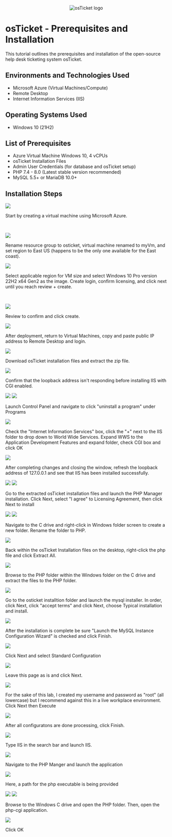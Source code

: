 <p align="center">
<img src="https://i.imgur.com/Clzj7Xs.png" alt="osTicket logo"/>
</p>

<h1>osTicket - Prerequisites and Installation</h1>
This tutorial outlines the prerequisites and installation of the open-source help desk ticketing system osTicket.<br />

<h2>Environments and Technologies Used</h2>

- Microsoft Azure (Virtual Machines/Compute)
- Remote Desktop
- Internet Information Services (IIS)

<h2>Operating Systems Used </h2>

- Windows 10</b> (21H2)

<h2>List of Prerequisites</h2>

- Azure Virtual Machine Windows 10, 4 vCPUs
- osTicket Installation Files
- Admin User Credentials (for database and osTicket setup)
- PHP 7.4 - 8.0 (Latest stable version recommended)
- MySQL 5.5+ or MariaDB 10.0+

<h2>Installation Steps</h2>

<p>
<img src="https://github.com/user-attachments/assets/e7bbd916-aaab-4319-ba99-b71104f8a810" />
</p>
<p>
Start by creating a virtual machine using Microsoft Azure.
</p>
<br />

<p>
<img src="https://github.com/user-attachments/assets/453a8391-73ac-4bd9-92b3-734f5498693e" />

</p>
<p>
Rename resource group to osticket, virtual machine renamed to myVm, and set region to East US (happens to be the only one available for the East coast).
<br />

<p>
<img src="https://github.com/user-attachments/assets/bd2ddfae-4046-41f9-a90b-b7931b542b4e" />
</p>
<p>
Select applicable region for VM size and select Windows 10 Pro version 22H2 x64 Gen2 as the image. Create login, confirm licensing, and click next until you reach review + create.
</p>
<br />

<p>
<img src="https://github.com/user-attachments/assets/5cf8b52f-ff83-4ff4-9946-b1f7c6f05cc3" />
</p>
<p>
Review to confirm and click create.
</p>

<p>
<img src="https://github.com/user-attachments/assets/d95163e7-6162-4617-814b-37b323324aec" />
</p>
<p>
After deployment, return to Virtual Machines, copy and paste public IP address to Remote Desktop and login.
</p>

<p>
<img src="https://github.com/user-attachments/assets/8c0bdd73-2b8f-4d26-8c62-364d6e7837ff" />
</p>
<p>
Download osTicket installation files and extract the zip file.
</p>

<p>
<img src="https://github.com/user-attachments/assets/afab5c7a-4173-48b9-9b51-a68465ad8e79" />
</p>
<p>
Confirm that the loopback address isn't responding before installing IIS with CGI enabled.
</p>

<p>
<img src="https://github.com/user-attachments/assets/61c16cf5-df9c-4b57-97a8-9d2a8ac44b9c" />
<img src="https://github.com/user-attachments/assets/ae817770-7abb-4bc7-9cdc-6d4f69372d37" />
</p>
<p>
Launch Control Panel and navigate to click "uninstall a program" under Programs
</p>

<p>
<img src="https://github.com/user-attachments/assets/ce78044f-c73b-40f5-be17-c7082675c0db" />
</p>
<p>
Check the "Internet Information Services" box, click the "+" next to the IIS folder to drop down to World Wide Services. Expand WWS to the Application Development Features and expand folder, check CGI box and click OK 
</p>

<p>
<img src="https://github.com/user-attachments/assets/8296ca4c-553c-4436-b151-c9498430987f" />
</p>
<p>
After completing changes and closing the window, refresh the loopback address of 127.0.0.1 and see that IIS has been installed successfully.
</p>

<p>
<img src="https://github.com/user-attachments/assets/cd105dd7-5c4c-4724-a1a7-50392bdaba37" />
<img src="https://github.com/user-attachments/assets/abca6951-b8b4-4b08-9e9f-6b4bda4bb4ec" />
</p>
<p>
Go to the extracted osTicket installation files and launch the PHP Manager installation. Click Next, select "I agree" to Licensing Agreement, then click Next to install
</p>

<p>
<img src="https://github.com/user-attachments/assets/63d1ae97-b2e7-4f31-a007-862686a65349" />
<img src="https://github.com/user-attachments/assets/e4c1a348-5760-41fa-950c-28c6436c2c45" />
</p>
<p>
Navigate to the C drive and right-click in Windows folder screen to create a new folder. Rename the folder to PHP.
</p>

<p>
<img src="https://github.com/user-attachments/assets/0f0d30bc-b350-41ef-85bf-f35c9ddb2cd0" />
</p>
<p>
Back within the osTicket Installation files on the desktop, right-click the php file and click Extract All.
</p>

<p>
<img src="https://github.com/user-attachments/assets/e5635f9b-cd0a-408d-9aee-f2ae1e42d124" />
</p>
<p>
Browse to the PHP folder within the Windows folder on the C drive and extract the files to the PHP folder.
</p>

<p>
<img src="https://github.com/user-attachments/assets/be11db9e-1a27-4c09-b8b8-e5935849f7da" />
</p>
<p>
Go to the osticket installtion folder and launch the mysql installer. In order, click Next, click "accept terms" and click Next, choose Typical installation and install.  
</p>

<p>
<img src="https://github.com/user-attachments/assets/5c11221e-5fbb-4d54-bc5c-02986e7430c8" />
</p>
</p>
After the installation is complete be sure "Launch the MySQL Instance Configuration Wizard" is checked and click Finish.
<p>

<p>
<img src="https://github.com/user-attachments/assets/e0efc8e2-fdb9-4a90-8b94-b19860a45be6" />
</p>
<p>
Click Next and select Standard Configuration 
</p>

<p>
<img src="https://github.com/user-attachments/assets/dcfc2540-a04d-4523-9d27-e2941f4794a3" />
</p>
<p>
Leave this page as is and click Next. 
</p>

<p>
<img src="https://github.com/user-attachments/assets/db41c205-107d-4627-b433-e4d8c903852a" />
</p>
<p>
For the sake of this lab, I created my username and password as "root" (all lowercase) but I recommend against this in a live workplace environment. Click Next then Execute
</p>

<p>
<img src="https://github.com/user-attachments/assets/e49618c9-76e3-4be1-a2e8-9777bf29e93e" />
</p>
<p>
After all configuratons are done processing, click Finish.
</p>

<p>
<img src="https://github.com/user-attachments/assets/371be446-299e-43b8-88bb-c8a628d66f1d" />
</p>
<p>
Type IIS in the search bar and launch IIS.
</p>

<p>
<img src="https://github.com/user-attachments/assets/598a4975-4dc0-4edc-9845-06c4118bf94b" />
</p>
<p>
Navigate to the PHP Manger and launch the application
</p>

<p>
<img src="https://github.com/user-attachments/assets/ed2424d9-1439-4317-acc2-7cfef3c1b9f6" />
</p>
<p>
Here, a path for the php executable is being provided
</p>

<p>
<img src="https://github.com/user-attachments/assets/af085460-ee82-498b-a4a9-c869d84d847a" />
<img src="https://github.com/user-attachments/assets/e0e8d796-0255-4e51-b3fc-a67b09a216bc" />
</p>
<p>
Browse to the Windows C drive and open the PHP folder. Then, open the php-cgi application.
</p>

<p>
<img src="https://github.com/user-attachments/assets/7b326eae-ce7d-405e-9a48-88749fd55d57" />
</p>
<p>
Click OK
</p>
